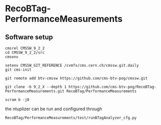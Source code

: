 # RecoBTag-PerformanceMeasurements

## Software setup

```
cmsrel CMSSW_9_2_2
cd CMSSW_9_2_2/src
cmsenv

setenv CMSSW_GIT_REFERENCE /cvmfs/cms.cern.ch/cmssw.git.daily
git cms-init

git remote add btv-cmssw https://github.com/cms-btv-pog/cmssw.git

git clone -b 9_2_X --depth 1 https://github.com/cms-btv-pog/RecoBTag-PerformanceMeasurements.git RecoBTag/PerformanceMeasurements

scram b -j8

```

the ntuplizer can be run and configured through 

```
RecoBTag/PerformanceMeasurements/test/runBTagAnalyzer_cfg.py
```

